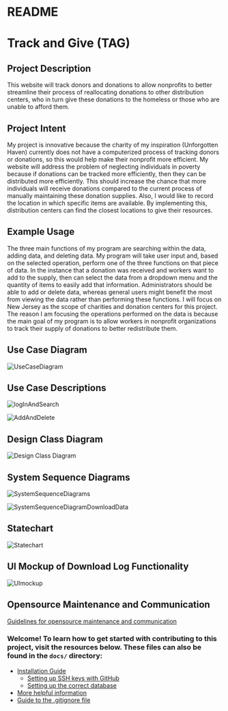 # README

# Track and Give (TAG)

## Project Description

This website will track donors and donations to allow nonprofits to better streamline their process of reallocating donations to other distribution centers, who in turn give these donations to the homeless or those who are unable to afford them.

## Project Intent 

My project is innovative because the charity of my inspiration (Unforgotten Haven) currently does not have a computerized process of tracking donors or donations, so this would help make their nonprofit more efficient. My website will address the problem of neglecting individuals in poverty because if donations can be tracked more efficiently, then they can be distributed more efficiently. This should increase the chance that more individuals will receive donations compared to the current process of manually maintaining these donation supplies. Also, I would like to record the location in which specific items are available. By implementing this, distribution centers can find the closest locations to give their resources.

## Example Usage 

The three main functions of my program are searching within the data, adding data, and deleting data. My program will take user input and, based on the selected operation, perform one of the three functions on that piece of data. In the instance that a donation was received and workers want to add to the supply, then can select the data from a dropdown menu and the quantity of items to easily add that information. Administrators should be able to add or delete data, whereas general users might benefit the most from viewing the data rather than performing these functions. I will focus on New Jersey as the scope of charities and donation centers for this project. The reason I am focusing the operations performed on the data is because the main goal of my program is to allow workers in nonprofit organizations to track their supply of donations to better redistribute them. 

## Use Case Diagram

![UseCaseDiagram](https://github.com/lalimabhola/TAG/blob/final-exam/docs/use_case_diagram.png)

## Use Case Descriptions

![logInAndSearch](https://github.com/lalimabhola/TAG/blob/final-exam/docs/Log_and_search.png)

![AddAndDelete](https://github.com/lalimabhola/TAG/blob/final-exam/docs/Add_and_delete_data.png)

## Design Class Diagram

![Design Class Diagram](https://github.com/lalimabhola/TAG/blob/final-exam/docs/design_class_diagram.png)

## System Sequence Diagrams

![SystemSequenceDiagrams](https://github.com/lalimabhola/TAG/blob/final-exam/docs/System_sequence_diagrams.png)

![SystemSequenceDiagramDownloadData](https://github.com/lalimabhola/TAG/blob/final-exam/docs/system_sequence_diagram_download_data.png)

## Statechart

![Statechart](https://github.com/lalimabhola/TAG/blob/final-exam/docs/State_chart.png)

## UI Mockup of Download Log Functionality

![UImockup](https://github.com/lalimabhola/TAG/blob/final-exam/docs/mockup_of_download_page.png)

## Opensource Maintenance and Communication
[Guidelines for opensource maintenance and communication](https://github.com/lalimabhola/TAG/blob/final-exam/MAINTAIN.md)


### Welcome! To learn how to get started with contributing to this project, visit the resources below. These files can also be found in the `docs/` directory:

* [Installation Guide](docs/Installation_Guide.md)
  * [Setting up SSH keys with GitHub](docs/Setting_up_SSH_keys_GitHub.md)
  * [Setting up the correct database](docs/SQLite3_to_Postgres_on_Rails.md)
* [More helpful information](docs/More_helpful_info.md)
* [Guide to the .gitignore file](docs/.gitignore_Guide.md)
